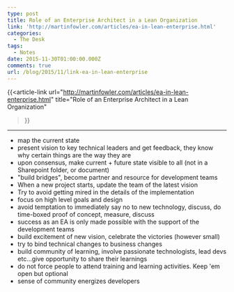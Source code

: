 ```yaml
---
type: post
title: Role of an Enterprise Architect in a Lean Organization
link: 'http://martinfowler.com/articles/ea-in-lean-enterprise.html'
categories:
  - The Desk
tags:
  - Notes
date: 2015-11-30T01:00:00.000Z
comments: true
url: /blog/2015/11/link-ea-in-lean-enterprise
---
```


{{<article-link
    url="http://martinfowler.com/articles/ea-in-lean-enterprise.html"
    title="Role of an Enterprise Architect in a Lean Organization"
>}}

---

- map the current state
- present vision to key technical leaders and get feedback, they know why certain things are the way they are
- upon consensus, make current + future state visible to all (not in a Sharepoint folder, or document)
- "build bridges", become partner and resource for development teams
- When a new project starts, update the team of the latest vision
- Try to avoid getting mired in the details of the implementation
- focus on high level goals and design
- avoid temptation to immediately say no to new technology, discuss, do time-boxed proof of concept, measure, discuss
- success as an EA is only made possible with the support of the development teams
- build excitement of new vision, celebrate the victories (however small)
- try to bind technical changes to business changes
- build community of learning, involve passionate technologists, lead devs etc...give opportunity to share their learnings
- do not force people to attend training and learning activities. Keep 'em open but optional
- sense of community energizes developers
